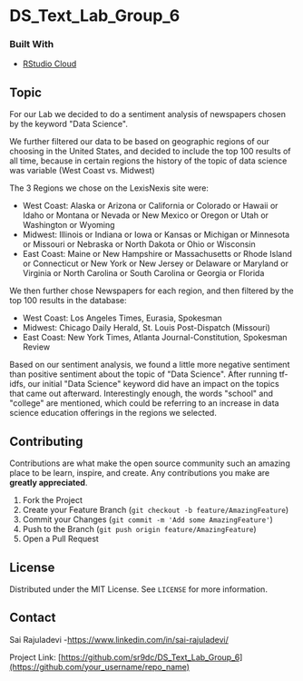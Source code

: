 # DS_Text_Lab_Group_6
<!--
*** Thanks for checking out my groups text lab. If you have a suggestion
*** that would make this better, please fork the repo and create a pull request
*** or simply open an issue with the tag "enhancement".
-->


### Built With

* [RStudio Cloud](https://rstudio.cloud/)



<!-- GETTING STARTED -->
## Topic
For our Lab we decided to do a sentiment analysis of newspapers chosen by the keyword "Data Science". 

We further filtered our data to be based on geographic regions of our choosing in the United States, and decided to include the top 100 results of all time, because in certain regions the history of the topic of data science was variable (West Coast vs. Midwest)

The 3 Regions we chose on the LexisNexis site were:

* West Coast: Alaska or Arizona or California or Colorado or Hawaii or Idaho or Montana or Nevada or New Mexico or Oregon or Utah or Washington or Wyoming
* Midwest: Illinois or Indiana or Iowa or Kansas or Michigan or Minnesota or Missouri or Nebraska or North Dakota or Ohio or Wisconsin
* East Coast: Maine or New Hampshire or Massachusetts or Rhode Island or Connecticut or New York or New Jersey or Delaware or Maryland or Virginia or North Carolina or South Carolina or Georgia or Florida

We then further chose Newspapers for each region, and then filtered by the top 100 results in the database:

* West Coast: Los Angeles Times, Eurasia, Spokesman
* Midwest: Chicago Daily Herald, St. Louis Post-Dispatch (Missouri)
* East Coast: New York Times, Atlanta Journal-Constitution, Spokesman Review

Based on our sentiment analysis, we found a little more negative sentiment than positive sentiment about the topic of "Data Science". After running tf-idfs, our initial "Data Science" keyword did have an impact on the topics that came out afterward. Interestingly enough, the words "school" and "college" are mentioned, which could be referring to an increase in data science education offerings in the regions we selected. 

<!-- CONTRIBUTING -->
## Contributing

Contributions are what make the open source community such an amazing place to be learn, inspire, and create. Any contributions you make are **greatly appreciated**.

1. Fork the Project
2. Create your Feature Branch (`git checkout -b feature/AmazingFeature`)
3. Commit your Changes (`git commit -m 'Add some AmazingFeature'`)
4. Push to the Branch (`git push origin feature/AmazingFeature`)
5. Open a Pull Request



<!-- LICENSE -->
## License

Distributed under the MIT License. See `LICENSE` for more information.



<!-- CONTACT -->
## Contact

Sai Rajuladevi -https://www.linkedin.com/in/sai-rajuladevi/

Project Link: [https://github.com/sr9dc/DS_Text_Lab_Group_6](https://github.com/your_username/repo_name)







